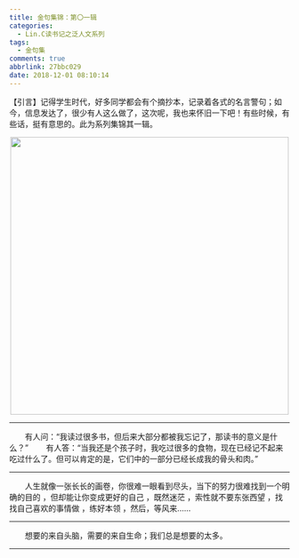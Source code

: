 ```yaml
---
title: 金句集锦：第〇一辑
categories:
  - Lin.C读书记之泛人文系列
tags:
  - 金句集
comments: true
abbrlink: 27bbc029
date: 2018-12-01 08:10:14
---
```

【引言】记得学生时代，好多同学都会有个摘抄本，记录着各式的名言警句；如今，信息发达了，很少有人这么做了，这次呢，我也来怀旧一下吧！有些时候，有些话，挺有意思的。此为系列集锦其一辑。
<div align=center><img src="/img/2018/2018-12-01-01.jpg" width="500"/></div>
<!-- more -->

******
&emsp;&emsp;有人问：“我读过很多书，但后来大部分都被我忘记了，那读书的意义是什么？”
&emsp;&emsp;有人答：“当我还是个孩子时，我吃过很多的食物，现在已经记不起来吃过什么了。但可以肯定的是，它们中的一部分已经长成我的骨头和肉。”
******
&emsp;&emsp;人生就像一张长长的画卷，你很难一眼看到尽头，当下的努力很难找到一个明确的目的 ，但却能让你变成更好的自己 ，既然迷茫 ，索性就不要东张西望 ，找找自己喜欢的事情做 ，练好本领 ，然后，等风来......
******
&emsp;&emsp;想要的来自头脑，需要的来自生命；我们总是想要的太多。
******
